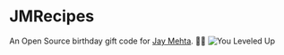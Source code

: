 # JMRecipes

An Open Source birthday gift code for [Jay Mehta](https://in.linkedin.com/in/jay-mehta-ab293421). 👨‍💻
![You Leveled Up](https://i.pinimg.com/564x/6f/4d/2c/6f4d2cebe222c4bef41c003394be5750.jpg)
